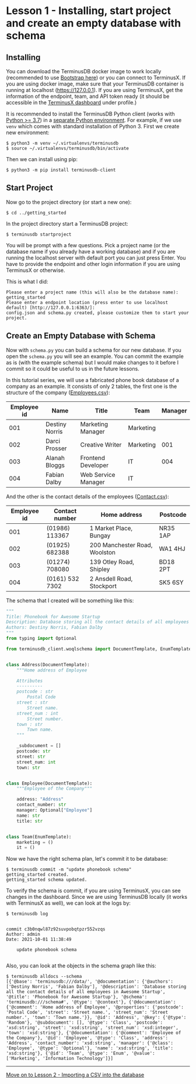 # Lesson 1 - Installing, start project and create an empty database with schema

## Installing

You can download the TerminusDB docker image to work locally (recommended to use [Bootstrap here](https://github.com/terminusdb/terminusdb-bootstrap)) or you can connect to TerminusX. If you are using docker image, make sure that your TerminusDB container is running at localhost (https://127.0.0.1). If you are using TerminusX, get the information of the endpoint, team, and API token ready (it should be accessible in the [TerminusX dashboard](https://dashboard.terminusdb.com/) under profile.)

It is recommended to install the TerminusDB Python client (works with [Python >= 3.7](https://www.python.org/downloads)) in a [separate Python environment](https://docs.python.org/3/tutorial/venv.html). For example, if we use `venv` which comes with standard installation of Python 3. First we create new environment:

```
$ python3 -m venv ~/.virtualenvs/terminusdb
$ source ~/.virtualenvs/terminusdb/bin/activate
```

Then we can install using pip:

`$ python3 -m pip install terminusdb-client`

## Start Project

Now go to the project directory (or start a new one):

`$ cd ../getting_started`

In the project directory start a TerminusDB project:

`$ terminusdb startproject`

You will be prompt with a few questions. Pick a project name (or the database name if you already have a working database) and if you are running the localhost server with default port you can just press Enter. You have to provide the endpoint and other login information if you are using TerminusX or otherwise.

This is what I did:

```
Please enter a project name (this will also be the database name): getting_started
Please enter a endpoint location (press enter to use localhost default) [http://127.0.0.1:6363/]:
config.json and schema.py created, please customize them to start your project.
```

## Create an Empty Database with Schema

Now with `schema.py` you can build a schema for our new database. If you open the `schema.py` you will see an example. You can commit the example as is (with the example schema) but I would make changes to it before I commit so it could be useful to us in the future lessons.

In this tutorial series, we will use a fabricated phone book database of a company as an example. It consists of only 2 tables, the first one is the structure of the company ([Employees.csv](Employees.csv)):

| Employee id | Name           | Title               | Team        | Manager     |
| ----------- | -------------- | ------------------- | ----------- | ----------- |
| 001         | Destiny Norris | Marketing Manager   | Marketing   |             |
| 002         | Darci Prosser  | Creative Writer     | Marketing   | 001         |
| 003         | Alanah Bloggs  | Frontend Developer  | IT          | 004         |
| 004         | Fabian Dalby   | Web Service Manager | IT          |             |

And the other is the contact details of the employees ([Contact.csv](Contact.csv)):

| Employee id | Contact number  | Home address                  | Postcode |
| ----------- | --------------- | ----------------------------- | -------- |
| 001         | (01986) 113367  | 1 Market Place, Bungay        | NR35 1AP |
| 002         | (01925) 682388  | 200 Manchester Road, Woolston | WA1 4HJ  |
| 003         | (01274) 708080  | 139 Otley Road, Shipley       | BD18 2PT |
| 004         | (0161) 532 7302 | 2 Ansdell Road, Stockport     | SK5 6SY  |

The schema that I created will be something like this:

```python
"""
Title: Phonebook for Awesome Startup
Description: Database storing all the contact details of all employees in Awesome Startup
Authors: Destiny Norris, Fabian Dalby
"""
from typing import Optional

from terminusdb_client.woqlschema import DocumentTemplate, EnumTemplate


class Address(DocumentTemplate):
    """Home address of Employee

    Attributes
    ----------
    postcode : str
        Postal Code
    street : str
        Street name.
    street_num : int
        Street number.
    town : str
        Town name.
    """

    _subdocument = []
    postcode: str
    street: str
    street_num: int
    town: str


class Employee(DocumentTemplate):
    """Employee of the Company"""

    address: "Address"
    contact_number: str
    manager: Optional["Employee"]
    name: str
    title: str


class Team(EnumTemplate):
    marketing = ()
    it = ()
```

Now we have the right schema plan, let's commit it to be database:

```
$ terminusdb commit -m "update phonebook schema"
getting_started created.
getting_started schema updated.
```

To verify the schema is commit, if you are using TerminusX, you can see changes in the dashboard. Since we are using TerminusDB locally (it works with TerminusX as well), we can look at the logs by:

```
$ terminusdb log


commit c3b0nqwl87z92suvpobqtpzr552vzqs
Author: admin
Date: 2021-10-01 11:38:49

    update phonebook schema


```

Also, you can look at the objects in the schema graph like this:

```
$ terminusdb alldocs --schema
[{'@base': 'terminusdb:///data/', '@documentation': {'@authors': ['Destiny Norris', 'Fabian Dalby'], '@description': 'Database storing all the contact details of all employees in Awesome Startup', '@title': 'Phonebook for Awesome Startup'}, '@schema': 'terminusdb:///schema#', '@type': '@context'}, {'@documentation': {'@comment': 'Home address of Employee', '@properties': {'postcode': 'Postal Code', 'street': 'Street name.', 'street_num': 'Street number.', 'town': 'Town name.'}}, '@id': 'Address', '@key': {'@type': 'Random'}, '@subdocument': [], '@type': 'Class', 'postcode': 'xsd:string', 'street': 'xsd:string', 'street_num': 'xsd:integer', 'town': 'xsd:string'}, {'@documentation': {'@comment': 'Employee of the Company'}, '@id': 'Employee', '@type': 'Class', 'address': 'Address', 'contact_number': 'xsd:string', 'manager': {'@class': 'Employee', '@type': 'Optional'}, 'name': 'xsd:string', 'title': 'xsd:string'}, {'@id': 'Team', '@type': 'Enum', '@value': ['Marketing', 'Information Technology']}]
```

---

[Move on to Lesson 2 - Importing a CSV into the database](lesson_2.md)

